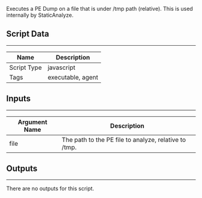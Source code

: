 Executes a PE Dump on a file that is under /tmp path (relative). This is used internally by StaticAnalyze.

## Script Data

---

| **Name** | **Description** |
| --- | --- |
| Script Type | javascript |
| Tags | executable, agent |

## Inputs

---

| **Argument Name** | **Description** |
| --- | --- |
| file | The path to the PE file to analyze, relative to /tmp. |

## Outputs

---
There are no outputs for this script.
